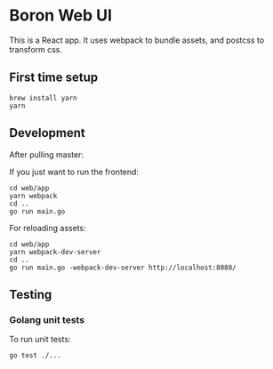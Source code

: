 # Boron Web UI

This is a React app. It uses webpack to bundle assets, and postcss to transform css.

## First time setup

```
brew install yarn
yarn
```

## Development

After pulling master:

If you just want to run the frontend:
```
cd web/app
yarn webpack
cd ..
go run main.go
```

For reloading assets:
```
cd web/app
yarn webpack-dev-server
cd ..
go run main.go -webpack-dev-server http://localhost:8080/
```

## Testing

### Golang unit tests
To run unit tests:
```
go test ./...
```
